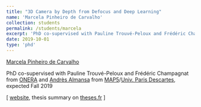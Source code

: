 ```yaml
---
title: "3D Camera by Depth from Defocus and Deep Learning"
name: 'Marcela Pinheiro de Carvalho'
collection: students
permalink: /students/marcela
excerpt: 'PhD co-supervised with Pauline Trouvé-Peloux and Frédéric Champagnat from [ONERA](https://www.onera.fr/en) and [Andrès Almansa](https://perso.telecom-paristech.fr/almansa/HomePage/) from [MAP5](http://map5.mi.parisdescartes.fr/)/[Univ. Paris Descartes](http://www.parisdescartes.fr/), expected Fall 2019'
date: 2019-10-01
type: 'phd'
---
```


[Marcela Pinheiro de Carvalho](http://mcarvalho.ml/)

PhD co-supervised with Pauline Trouvé-Peloux and Frédéric Champagnat from [ONERA](https://www.onera.fr/en) and [Andrès Almansa](https://perso.telecom-paristech.fr/almansa/HomePage/) from [MAP5](http://map5.mi.parisdescartes.fr/)/[Univ. Paris Descartes](http://www.parisdescartes.fr/), expected Fall 2019

\[ [website](http://mcarvalho.ml/), thesis summary on [theses.fr](http://www.theses.fr/s168476) \]


